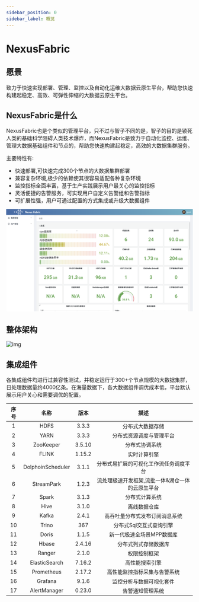 ```yaml
---
sidebar_position: 0
sidebar_label: 概览
---
```

# NexusFabric

## 愿景
致力于快速实现部署、管理、监控以及自动化运维大数据云原生平台，帮助您快速构建起稳定、高效、可弹性伸缩的大数据云原生平台。

## NexusFabric是什么

NexusFabric也是个类似的管理平台，只不过与智子不同的是，智子的目的是锁死人类的基础科学阻碍人类技术爆炸，而NexusFabric是致力于自动化监控、运维、管理大数据基础组件和节点的，帮助您快速构建起稳定，高效的大数据集群服务。

主要特性有:

* 快速部署,可快速完成300个节点的大数据集群部署
* 兼容复杂环境,极少的依赖使其很容易适配各种复杂环境
* 监控指标全面丰富，基于生产实践展示用户最关心的监控指标
* 灵活便捷的告警服务，可实现用户自定义告警组和告警指标
* 可扩展性强，用户可通过配置的方式集成或升级大数据组件

![image-20250916154509.png](./image-20250916154509.png)

## 整体架构

![img](./)

## 集成组件

各集成组件均进行过兼容性测试，并稳定运行于300+个节点规模的大数据集群，日处理数据量约4000亿条。在海量数据下，各大数据组件调优成本低，平台默认展示用户关心和需要调优的配置。

| 序号 |       名称        |  版本  |                       描述                       |
| :--: | :---------------: | :----: | :----------------------------------------------: |
|  1   |       HDFS        | 3.3.3  |                 分布式大数据存储                 |
|  2   |       YARN        | 3.3.3  |             分布式资源调度与管理平台             |
|  3   |     ZooKeeper     | 3.5.10 |                  分布式协调系统                  |
|  4   |       FLINK       | 1.15.2 |                   实时计算引擎                   |
|  5   | DolphoinScheduler | 3.1.1  |      分布式易扩展的可视化工作流任务调度平台      |
|  6   |    StreamPark     | 1.2.3  | 流处理极速开发框架,流批一体&湖仓一体的云原生平台 |
|  7   |       Spark       | 3.1.3  |                  分布式计算系统                  |
|  8   |       Hive        | 3.1.0  |                   离线数据仓库                   |
|  9   |       Kafka       | 2.4.1  |          高吞吐量分布式发布订阅消息系统          |
|  10  |       Trino       |  367   |             分布式Sql交互式查询引擎              |
|  11  |       Doris       | 1.1.5  |            新一代极速全场景MPP数据库             |
|  12  |       Hbase       | 2.4.16 |               分布式列式存储数据库               |
|  13  |      Ranger       | 2.1.0  |                   权限控制框架                   |
|  14  |   ElasticSearch   | 7.16.2 |                  高性能搜索引擎                  |
|  15  |    Prometheus     | 2.17.2 |           高性能监控指标采集与告警系统           |
|  16  |      Grafana      | 9.1.6  |             监控分析与数据可视化套件             |
|  17  |   AlertManager    | 0.23.0 |                 告警通知管理系统                 |

